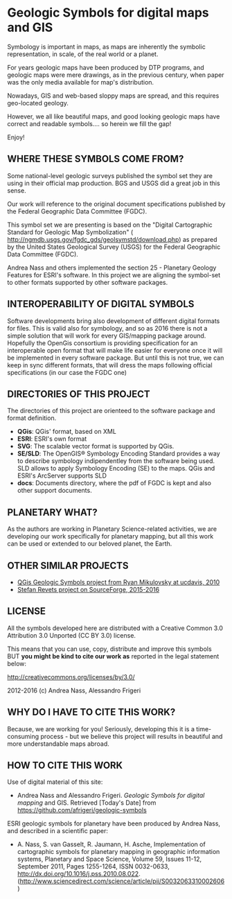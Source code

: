 Geologic Symbols for digital maps and GIS
=========================================

Symbology is important in maps, as maps are inherently the symbolic representation, in scale, of the real world or a planet. 

For years geologic maps have been produced by DTP programs, and geologic maps were mere drawings, as in the previous century, when paper was the only media available for map's distribution.

Nowadays, GIS and web-based sloppy maps are spread, and this requires geo-located geology. 

However, we all like beautiful maps, and good looking geologic maps have correct and readable symbols.... so herein we fill the gap!

Enjoy!

WHERE THESE SYMBOLS COME FROM?
------------------------------

Some national-level geologic surveys published the symbol set they are using in their official map production.  BGS and USGS did a great job in this sense.

Our work will reference to the original document specifications published by the Federal Geographic Data Committee (FGDC).

This symbol set we are presenting is based on the "Digital Cartographic Standard for Geologic Map Symbolization" ( http://ngmdb.usgs.gov/fgdc_gds/geolsymstd/download.php) as prepared by the United States Geological Survey (USGS) for the Federal Geographic Data Committee (FGDC).  

Andrea Nass and others implemented the section 25 - Planetary Geology Features for ESRI's software.  In this project we are aligning the symbol-set to other formats supported by other software packages.

INTEROPERABILITY OF DIGITAL SYMBOLS
-----------------------------------

Software developments bring also development of different digital formats for files.  This is valid also for symbology, and so as 2016 there is not a simple solution that will work for every GIS/mapping package around.  Hopefully the OpenGis consortium is providing specification for an interoperable open format that will make life easier for everyone once it will be implemented in every software package.  But until this is not true, we can keep in sync different formats, that will dress the maps following official specifications (in our case the FGDC one)

DIRECTORIES OF THIS PROJECT
---------------------------
The directories of this project are orienteed to the software package and format definition.  

* __QGis__: QGis' format, based on XML
* __ESRI__: ESRI's own format
* __SVG__: The scalable vector format is supported by QGis.
* __SE/SLD__: The OpenGIS® Symbology Encoding Standard provides a way to describe symbology indipendentley from the software being used. SLD allows to apply Symbology Encoding (SE) to the maps.  QGis and ESRI's ArcServer supports SLD
* __docs__: Documents directory, where the pdf of FGDC is kept and also other support documents.

PLANETARY WHAT?
---------------

As the authors are working in Planetary Science-related activities, we are developing our work specifically for planetary mapping, but all this work can be used or extended to our beloved planet, the Earth.      

OTHER SIMILAR PROJECTS
----------------------
 * [QGis Geologic Symbols project from Ryan Mikulovsky at ucdavis, 2010](http://geo.distortions.net/2010/12/geologic-symbology-for-qgis.html)
 * [Stefan Revets project on SourceForge, 2015-2016](https://sourceforge.net/projects/qgisgeologysymbology/)

LICENSE
-------

All the symbols developed here are distributed with a Creative Common 3.0 Attribution 3.0 Unported (CC BY 3.0) license.

This means that you can use, copy, distribute and improve this symbols BUT __you might be kind to cite our work as__ reported in the legal statement below:

http://creativecommons.org/licenses/by/3.0/

2012-2016 (c) Andrea Nass, Alessandro Frigeri


WHY DO I HAVE TO CITE THIS WORK?
--------------------------------

Because, we are working for you! Seriously, developing this it is a time-consuming process - but we believe this project will results in beautiful and more understandable maps abroad.


HOW TO CITE THIS WORK
---------------------

Use of digital material of this site:

* Andrea Nass and Alessandro Frigeri. _Geologic Symbols for digital mapping_ and GIS. Retrieved [Today's Date] from https://github.com/afrigeri/geologic-symbols

ESRI geologic symbols for planetary have been produced by Andrea Nass, and described in a scientific paper:
 
* A. Nass, S. van Gasselt, R. Jaumann, H. Asche, Implementation of cartographic symbols for planetary mapping in geographic information systems, Planetary and Space Science, Volume 59, Issues 11-12, September 2011, Pages 1255-1264, ISSN 0032-0633, http://dx.doi.org/10.1016/j.pss.2010.08.022.
(http://www.sciencedirect.com/science/article/pii/S0032063310002606)





